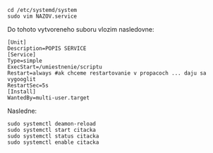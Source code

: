 ```
cd /etc/systemd/system
sudo vim NAZOV.service
```

Do tohoto vytvoreneho suboru vlozim nasledovne:

```
[Unit]
Description=POPIS SERVICE
[Service]
Type=simple
ExecStart=/umiestnenie/scriptu
Restart=always #ak chceme restartovanie v propacoch ... daju sa vygooglit
RestartSec=5s 
[Install]
WantedBy=multi-user.target
```

Nasledne:

```
sudo systemctl deamon-reload
sudo systemctl start citacka
sudo systemctl status citacka
sudo systemctl enable citacka

```
